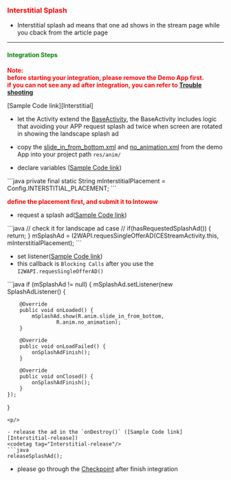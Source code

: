 ﻿<h3 id='interstitialsplash' style='color:red'>Interstitial Splash</h3>

- Interstitial splash ad means that one ad shows in the stream page while you cback from the article page

---------------------------------------

<h4 id='interstitialsplash-1' style='color:green'>Integration Steps</h4>

<span style='font-weight: bold;color:red'>
Note:
</span>
<br/>
<span style='font-weight: bold;color:red'>
before starting your integration, please remove the Demo App first.
</span>
<br/>
<span style='font-weight: bold;color:red'>
if you can not see any ad after integration, you can refer to <a target="_blank" href="../faq">Trouble shooting</a>
</span>
<br/>

<p/>
[Sample Code link][Interstitial]
<p/>

- let the Activity extend the [BaseActivity](./activity_setting), the BaseActivity includes logic that avoiding your APP request splash ad twice when screen are rotated in showing the landscape splash ad<p/>
<p/>

- copy the [slide_in_from_bottom.xml][slide_in_from_bottom] and [no_animation.xml][no_animation] from the demo App into your project path `res/anim/`

<p/>

- declare variables ([Sample Code link][Interstitial-init])
<codetag tag="Interstitial-init"/>
```java
private final static String mInterstitialPlacement = Config.INTERSTITIAL_PLACEMENT;
```
<p/>

<span style='font-weight: bold;color:red'>define the placement first, and submit it to Intowow<span/>

- request a splash ad([Sample Code link][Interstitial-request])
<codetag tag="Interstitial-request"/>
```java
//	check it for landscape ad case
//
if(hasRequestedSplashAd()) {
	return;
}
mSplashAd = I2WAPI.requesSingleOfferAD(CEStreamActivity.this, mInterstitialPlacement);
```
<p/>

- set listener([Sample Code link][Interstitial-setListener])
- this callback is `Blocking Calls` after you use the `I2WAPI.requesSingleOfferAD()`

<codetag tag="Interstitial-setListener"/>
```java
if (mSplashAd != null) {
	mSplashAd.setListener(new SplashAdListener() {

		@Override
		public void onLoaded() {
			mSplashAd.show(R.anim.slide_in_from_bottom, 
					R.anim.no_animation);
		}

		@Override
		public void onLoadFailed() {
			onSplashAdFinish();
		}

		@Override
		public void onClosed() {
			onSplashAdFinish();
		}
	});
}
```
<p/>

- release the ad in the `onDestroy()` ([Sample Code link][Interstitial-release])
<codetag tag="Interstitial-release"/>
```java
releaseSplashAd();
```
<p/>

- please go through the <a target="_blank" href="../checkpoint">Checkpoint</a> after finish integration

[Interstitial-release]:https://github.com/ddad-daniel/CrystalExpressSDK-CN-Demo/tree/master/src/com/intowow/crystalexpress/cedemo/CEStreamActivity.java#L358 "CEStreamActivity.java" 
[OpenSplash-request]:https://github.com/ddad-daniel/CrystalExpressSDK-CN-Demo/tree/master/src/com/intowow/crystalexpress/cedemo/CEOpenSplashActivity.java#L48 "CEOpenSplashActivity.java" 
[Interstitial]:https://github.com/ddad-daniel/CrystalExpressSDK-CN-Demo/tree/master/src/com/intowow/crystalexpress/cedemo/CEStreamActivity.java#L328 "CEStreamActivity.java" 
[Interstitial-init]:https://github.com/ddad-daniel/CrystalExpressSDK-CN-Demo/tree/master/src/com/intowow/crystalexpress/cedemo/CEStreamActivity.java#L82 "CEStreamActivity.java" 
[Interstitial-request]:https://github.com/ddad-daniel/CrystalExpressSDK-CN-Demo/tree/master/src/com/intowow/crystalexpress/cedemo/CEStreamActivity.java#L148 "CEStreamActivity.java" 
[Interstitial-setListener]:https://github.com/ddad-daniel/CrystalExpressSDK-CN-Demo/tree/master/src/com/intowow/crystalexpress/cedemo/CEStreamActivity.java#L157 "CEStreamActivity.java" 
[slide_in_from_bottom]:https://github.com/ddad-daniel/CrystalExpressSDK-CN-Demo/blob/master/res/anim/slide_in_from_bottom.xml
[no_animation]:https://github.com/ddad-daniel/CrystalExpressSDK-CN-Demo/blob/master/res/anim/no_animation.xml
